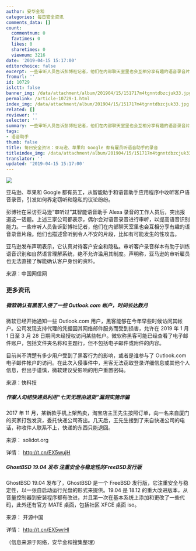 ```yaml
---
author: 安华金和
categories: 每日安全资讯
comments_data: []
count:
  commentnum: 0
  favtimes: 0
  likes: 0
  sharetimes: 0
  viewnum: 3216
date: '2019-04-15 15:17:00'
editorchoice: false
excerpt: 一些审听人员告诉彭博社记者，他们在内部聊天室里也会互相分享有趣的语音录音片段。他们也描述曾听到令人不安的片段，比如有可能发生的性攻击。
fromurl: ''
id: 10729
islctt: false
banner_img: /data/attachment/album/201904/15/151717m4tgnntdbzcjuk33.jpg
permalink: /article-10729-1.html
index_img: /data/attachment/album/201904/15/151717m4tgnntdbzcjuk33.jpg
related: []
reviewer: ''
selector: ''
summary: 一些审听人员告诉彭博社记者，他们在内部聊天室里也会互相分享有趣的语音录音片段。他们也描述曾听到令人不安的片段，比如有可能发生的性攻击。
tags:
- 语音助手
thumb: false
title: 每日安全资讯：亚马逊、苹果和 Google 都有雇员听语音助手的录音
titleindex_img: /data/attachment/album/201904/15/151717m4tgnntdbzcjuk33.jpg
translator: ''
updated: '2019-04-15 15:17:00'
---
```


![](/data/attachment/album/201904/15/151717m4tgnntdbzcjuk33.jpg)


亚马逊、苹果和 Google 都有员工，从智能助手和语音助手应用程序中收听客户语音录音，引发如何界定窃听和隐私的议论纷纷。


彭博社在采访亚马逊“审听过”其智能语音助手 Alexa 录音的工作人员后，突出报道这一话题。上述三家公司都表示，偶尔会对语音录音进行审听，以提高语音识别能力。一些审听人员告诉彭博社记者，他们在内部聊天室里也会互相分享有趣的语音录音片段。他们也描述曾听到令人不安的片段，比如有可能发生的性攻击。


亚马逊发布声明表示，它认真对待客户安全和隐私。审听客户录音样本有助于训练语音识别和自然语言理解系统，绝不允许滥用其制度。声明称，亚马逊的审听雇员也无法直接了解能确认客户身份的资料。


来源：中国网信网


### 更多资讯


##### 微软确认有黑客入侵了一些 Outlook.com 帐户，时间长达数月


微软已经开始通知一些 Outlook.com 用户，黑客能够在今年早些时候访问其帐户。公司发现支持代理的凭据因其网络邮件服务而受到损害，允许在 2019 年 1 月 1 日至 3 月 28 日期间未经授权访问某些帐户。微软称黑客可能已经查看了电子邮件账户，包括文件夹名称和主题行，但不包括电子邮件或附件的内容。


目前尚不清楚有多少用户受到了黑客行为的影响，或者是谁参与了 Outlook.com 电子邮件帐户的访问。在此次入侵事件中，黑客无法窃取登录详细信息或其他个人信息，但出于谨慎，微软建议受影响的用户重置密码。


来源：快科技


##### 作案人勾结快递员利用“七天无理由退货”漏洞实施诈骗


2017 年 11 月，某新款手机上架热卖，淘宝店主王先生按照订单，向一名来自厦门的买家打包发货，委托快递公司寄出。几天后，王先生接到了来自快递公司的电话，称收件人联系不上，快递的东西只能退回。


来源： solidot.org


详情： <http://t.cn/EX5wujH> 


##### GhostBSD 19.04 发布 注重安全与稳定性的FreeBSD发行版


GhostBSD 19.04 发布了，GhostBSD 是一个 FreeBSD 发行版，它注重安全与稳定性，以一张自启动运行光盘的形式来提供。19.04 是 18.12 的重大改进版本，从音量控制器到安装程序都有改进，并且第一次在基本系统上添加和更改了一些代码，此外还有官方 MATE 桌面，包括社区 XFCE 桌面 iso。


来源： 开源中国


详情： <http://t.cn/EX5wrHl> 


（信息来源于网络，安华金和搜集整理）